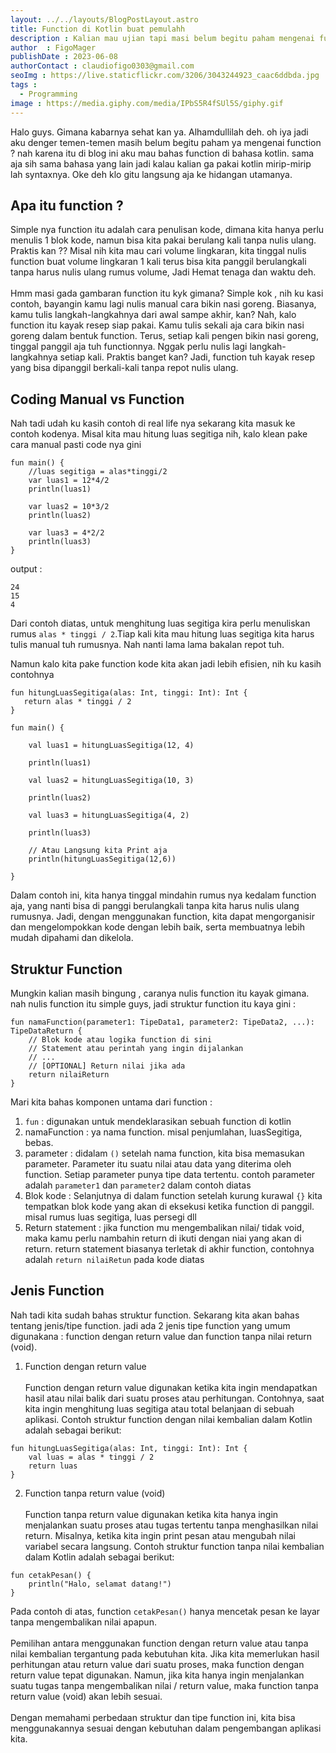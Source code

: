 ```yaml
---
layout: ../../layouts/BlogPostLayout.astro
title: Function di Kotlin buat pemulahh
description : Kalian mau ujian tapi masi belum begitu paham mengenai function ? Tenang Senpai akan bantu permasalahan kaian di blog kali ini. jadi simak sampai akhir yaa
author  : FigoMager
publishDate : 2023-06-08
authorContact : claudiofigo0303@gmail.com
seoImg : https://live.staticflickr.com/3206/3043244923_caac6ddbda.jpg
tags :  
  - Programming
image : https://media.giphy.com/media/IPbS5R4fSUl5S/giphy.gif
---
```


Halo guys. Gimana kabarnya sehat kan ya. Alhamdullilah deh. oh iya jadi aku denger temen-temen masih belum begitu paham ya mengenai function ? nah karena itu di blog ini aku mau bahas function di bahasa kotlin. sama aja sih sama bahasa yang lain jadi kalau kalian ga pakai kotlin mirip-mirip lah syntaxnya. Oke deh klo gitu langsung aja ke hidangan utamanya.

## Apa itu function ?
Simple nya function itu adalah cara penulisan kode, dimana kita hanya perlu menulis 1 blok kode, namun bisa kita pakai berulang kali tanpa nulis ulang. Praktis kan ?? Misal nih kita mau cari volume lingkaran, kita tinggal nulis function buat volume lingkaran 1 kali terus bisa kita panggil berulangkali tanpa harus nulis ulang rumus volume, Jadi Hemat tenaga dan waktu deh.
<br>
<br>
Hmm masi gada gambaran function itu kyk gimana? Simple kok , nih ku kasi contoh, bayangin kamu lagi nulis manual cara bikin nasi goreng. Biasanya, kamu tulis langkah-langkahnya dari awal sampe akhir, kan? Nah, kalo function itu kayak resep siap pakai. Kamu tulis sekali aja cara bikin nasi goreng dalam bentuk function. Terus, setiap kali pengen bikin nasi goreng, tinggal panggil aja tuh functionnya. Nggak perlu nulis lagi langkah-langkahnya setiap kali. Praktis banget kan? Jadi, function tuh kayak resep yang bisa dipanggil berkali-kali tanpa repot nulis ulang.
<br>
## Coding Manual vs Function
Nah tadi udah ku kasih contoh di real life nya sekarang kita masuk ke contoh kodenya. Misal kita mau hitung luas segitiga nih, kalo klean pake cara manual pasti code nya gini

```
fun main() {
    //luas segitiga = alas*tinggi/2
    var luas1 = 12*4/2
    println(luas1)
    
    var luas2 = 10*3/2
    println(luas2)

    var luas3 = 4*2/2
    println(luas3)
}
```
output :

```
24
15
4
```

Dari contoh diatas, untuk menghitung luas segitiga kira perlu menuliskan rumus `alas * tinggi / 2`.Tiap kali kita mau hitung luas segitiga kita harus tulis manual tuh rumusnya. Nah nanti lama lama bakalan repot tuh.

Namun kalo kita pake function kode kita akan jadi lebih efisien, nih ku kasih contohnya

```
fun hitungLuasSegitiga(alas: Int, tinggi: Int): Int {
   return alas * tinggi / 2
}

fun main() {

    val luas1 = hitungLuasSegitiga(12, 4)

    println(luas1)

    val luas2 = hitungLuasSegitiga(10, 3)

    println(luas2)

    val luas3 = hitungLuasSegitiga(4, 2)

    println(luas3)

    // Atau Langsung kita Print aja
    println(hitungLuasSegitiga(12,6))

}
```
Dalam contoh ini, kita hanya tinggal mindahin rumus nya kedalam function aja, yang nanti bisa di panggi berulangkali tanpa kita harus nulis ulang rumusnya. Jadi, dengan menggunakan function, kita dapat mengorganisir dan mengelompokkan kode dengan lebih baik, serta membuatnya lebih mudah dipahami dan dikelola.


## Struktur Function
Mungkin kalian masih bingung , caranya nulis function itu kayak gimana. nah nulis function itu simple guys, jadi struktur function itu kaya gini :

```
fun namaFunction(parameter1: TipeData1, parameter2: TipeData2, ...): TipeDataReturn {
    // Blok kode atau logika function di sini
    // Statement atau perintah yang ingin dijalankan
    // ...
    // [OPTIONAL] Return nilai jika ada
    return nilaiReturn
}
```
Mari kita bahas komponen untama dari function :
  1. `fun` : digunakan untuk mendeklarasikan sebuah function di kotlin
  2. namaFunction : ya nama function. misal penjumlahan, luasSegitiga, bebas.
  3. parameter : didalam `()` setelah nama function, kita bisa memasukan parameter. Parameter itu suatu nilai atau data yang diterima oleh function. Setiap parameter punya tipe data tertentu. contoh parameter adalah `parameter1` dan `parameter2` dalam contoh diatas
  4. Blok kode : Selanjutnya di dalam function setelah kurung kurawal `{}` kita tempatkan blok kode yang akan di eksekusi ketika function di panggil. misal rumus luas segitiga, luas persegi dll
  5. Return statement : jika function mu mengembalikan nilai/ tidak void, maka kamu perlu nambahin return di ikuti dengan niai yang akan di return. return statement biasanya terletak di akhir function, contohnya adalah `return nilaiRetun` pada kode diatas

## Jenis Function
Nah tadi kita sudah bahas struktur function. Sekarang kita akan bahas tentang jenis/tipe function. jadi ada 2 jenis tipe function yang umum digunakana : function dengan return value dan function tanpa nilai return (void).
  1. Function dengan return value <br><br>
    Function dengan return value digunakan ketika kita ingin mendapatkan hasil atau nilai balik dari suatu proses atau perhitungan. Contohnya, saat kita ingin menghitung luas segitiga atau total belanjaan di sebuah aplikasi. Contoh struktur function dengan nilai kembalian dalam Kotlin adalah sebagai berikut:

```
fun hitungLuasSegitiga(alas: Int, tinggi: Int): Int {
    val luas = alas * tinggi / 2
    return luas
}
```

  2. Function tanpa return value (void)<br>  <br>
    Function tanpa return value digunakan ketika kita hanya ingin menjalankan suatu proses atau tugas tertentu tanpa menghasilkan nilai return. Misalnya, ketika kita ingin print pesan atau mengubah nilai variabel secara langsung. Contoh struktur function tanpa nilai kembalian dalam Kotlin adalah sebagai berikut:
```
fun cetakPesan() {
    println("Halo, selamat datang!")
}
```
  Pada contoh di atas, function `cetakPesan()` hanya mencetak pesan ke layar tanpa mengembalikan nilai apapun.
  <br>
  <br>
Pemilihan antara menggunakan function dengan return value atau tanpa nilai kembalian tergantung pada kebutuhan kita. Jika kita memerlukan hasil perhitungan atau return value dari suatu proses, maka function dengan return value tepat digunakan. Namun, jika kita hanya ingin menjalankan suatu tugas tanpa mengembalikan nilai / return value, maka function tanpa return value (void) akan lebih sesuai.
<br>
  <br>
Dengan memahami perbedaan struktur dan tipe function ini, kita bisa menggunakannya sesuai dengan kebutuhan dalam pengembangan aplikasi kita.








